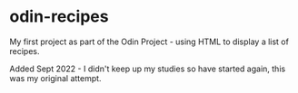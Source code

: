 # odin-recipes

My first project as part of the Odin Project - using HTML to display a list of recipes.

Added Sept 2022 - I didn't keep up my studies so have started again, this was my original attempt.
